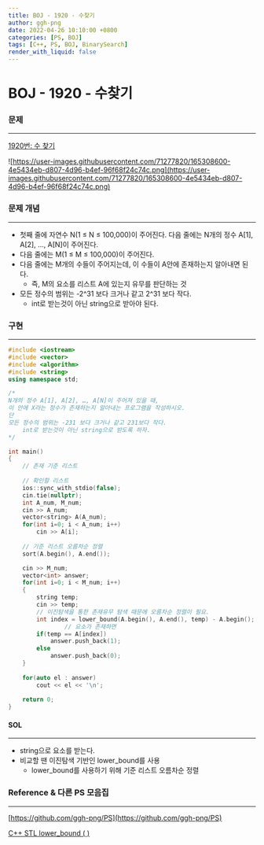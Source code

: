 ```yaml
---
title: BOJ - 1920 - 수찾기
author: ggh-png
date: 2022-04-26 10:10:00 +0800
categories: [PS, BOJ]
tags: [C++, PS, BOJ, BinarySearch]
render_with_liquid: false
---
```


# BOJ - 1920 - 수찾기

### 문제

---

[1920번: 수 찾기](https://www.acmicpc.net/problem/1920)

![https://user-images.githubusercontent.com/71277820/165308600-4e5434eb-d807-4d96-b4ef-96f68f24c74c.png](https://user-images.githubusercontent.com/71277820/165308600-4e5434eb-d807-4d96-b4ef-96f68f24c74c.png)

### 문제 개념

---

- 첫째 줄에 자연수 N(1 ≤ N ≤ 100,000)이 주어진다. 다음 줄에는 N개의 정수 A[1], A[2], …, A[N]이 주어진다.
- 다음 줄에는 M(1 ≤ M ≤ 100,000)이 주어진다.
- 다음 줄에는 M개의 수들이 주어지는데, 이 수들이 A안에 존재하는지 알아내면 된다.
    - 즉, M의 요소를 리스트 A에 있는지 유무를 판단하는 것
- 모든 정수의 범위는 -2^31 보다 크거나 같고 2^31 보다 작다.
    - int로 받는것이 아닌 string으로 받아야 된다.

### 구현

---

```cpp
#include <iostream>
#include <vector>
#include <algorithm>
#include <string>
using namespace std;

/* 
N개의 정수 A[1], A[2], …, A[N]이 주어져 있을 때,
이 안에 X라는 정수가 존재하는지 알아내는 프로그램을 작성하시오.
단
모든 정수의 범위는 -231 보다 크거나 같고 231보다 작다. 
    int로 받는것이 아닌 string으로 받도록 하자.
*/

int main()
{
    // 존재 기준 리스트
    
    // 확인할 리스트
    ios::sync_with_stdio(false);
    cin.tie(nullptr);
    int A_num, M_num;
    cin >> A_num;
    vector<string> A(A_num);
    for(int i=0; i < A_num; i++)
        cin >> A[i];
    
    // 기준 리스트 오름차순 정렬 
    sort(A.begin(), A.end());

    cin >> M_num;
    vector<int> answer;
    for(int i=0; i < M_num; i++)
    {
        string temp;
        cin >> temp;
        // 이진탐색을 통한 존재유무 탐색 때문에 오름차순 정렬이 필요.
        int index = lower_bound(A.begin(), A.end(), temp) - A.begin();
				// 요소가 존재하면
        if(temp == A[index])
            answer.push_back(1);
        else
            answer.push_back(0);
    }
    
    for(auto el : answer)
        cout << el << '\n';
    
    return 0;
}
```

#### SOL

---

- string으로 요소를 받는다.
- 비교할 땐 이진탐색 기반인 lower_bound를 사용
    - lower_bound를 사용하기 위해 기준 리스트 오름차순 정렬

### Reference & 다른 PS 모음집

---

[https://github.com/ggh-png/PS](https://github.com/ggh-png/PS)

[C++ STL lower_bound ( )](https://ggh-png.github.io/posts/cpp-stl-lowerBound/)